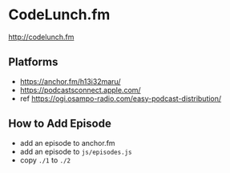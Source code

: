 # CodeLunch.fm
http://codelunch.fm

## Platforms
- https://anchor.fm/h13i32maru/
- https://podcastsconnect.apple.com/
- ref https://ogi.osampo-radio.com/easy-podcast-distribution/

## How to Add Episode
- add an episode to anchor.fm
- add an episode to `js/episodes.js`
- copy `./1` to `./2`
